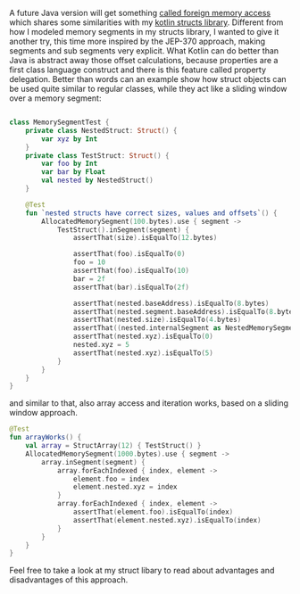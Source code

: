 A future Java version will get something [called foreign memory access](https://openjdk.java.net/jeps/370)
which shares some similarities with my [kotlin structs library](https://github.com/hannespernpeintner/kotlin-structs).
Different from how I modeled memory segments in my structs library, I wanted to give it another try,
this time more inspired by the JEP-370 approach, making segments and sub segments very explicit.
What Kotlin can do better than Java is abstract away those offset calculations, because properties are
a first class language construct and there is this feature called property delegation.
Better than words can an example show how struct objects can be used quite similar to regular classes,
while they act like a sliding window over a memory segment:

```kotlin

class MemorySegmentTest {
    private class NestedStruct: Struct() {
        var xyz by Int
    }
    private class TestStruct: Struct() {
        var foo by Int
        var bar by Float
        val nested by NestedStruct()
    }

    @Test
    fun `nested structs have correct sizes, values and offsets`() {
        AllocatedMemorySegment(100.bytes).use { segment ->
            TestStruct().inSegment(segment) {
                assertThat(size).isEqualTo(12.bytes)

                assertThat(foo).isEqualTo(0)
                foo = 10
                assertThat(foo).isEqualTo(10)
                bar = 2f
                assertThat(bar).isEqualTo(2f)

                assertThat(nested.baseAddress).isEqualTo(8.bytes)
                assertThat(nested.segment.baseAddress).isEqualTo(8.bytes)
                assertThat(nested.size).isEqualTo(4.bytes)
                assertThat((nested.internalSegment as NestedMemorySegment).parent == segment)
                assertThat(nested.xyz).isEqualTo(0)
                nested.xyz = 5
                assertThat(nested.xyz).isEqualTo(5)
            }
        }
    }
}
```

and similar to that, also array access and iteration works, based on a sliding window approach.

```kotlin
@Test
fun arrayWorks() {
    val array = StructArray(12) { TestStruct() }
    AllocatedMemorySegment(1000.bytes).use { segment ->
        array.inSegment(segment) {
            array.forEachIndexed { index, element ->
                element.foo = index
                element.nested.xyz = index
            }
            array.forEachIndexed { index, element ->
                assertThat(element.foo).isEqualTo(index)
                assertThat(element.nested.xyz).isEqualTo(index)
            }
        }
    }
}
```

Feel free to take a look at my struct libary to read about advantages and disadvantages of this approach.